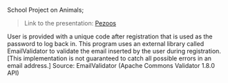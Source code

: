 School Project on Animals; 
> Link to the presentation: [Pezoos](https://docs.google.com/presentation/d/1EXACS58cUkxmJNk-Sjobpll4VF5ENN8sYRjf71hFX7I/edit?usp=sharing)

User is provided with a unique code after registration that is used as the password to log back in.
This program uses an external library called EmailValidator to validate the email inserted by the user during registration.
[This implementation is not guaranteed to catch all possible errors in an email address.]
Source: 
EmailValidator (Apache Commons Validator 1.8.0 API) 
